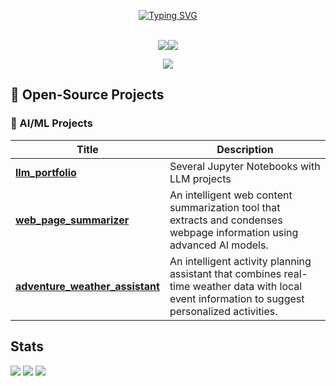 <p align="center">
<a href="https://github.com/daniela-veloz">
    <img src="https://readme-typing-svg.demolab.com?font=Georgia&size=18&duration=2000&pause=100&color=FFFFFF&multiline=true&width=500&height=80&lines=Daniela+Veloz;Senior+Software+Engineer%26Engineering+Leader;Full+Stack+Development+%7C+LLMs+%7C+GenAI+%7C+MLOps" alt="Typing SVG" />
</a>
<br/><br/>

</a>
<p align="center">
<a href="https://www.linkedin.com/in/daniela-veloz"><img src="https://img.shields.io/badge/-Linkedin-blue?style=flat-square&logo=linkedin"></a><a href="mailto:daniela.veloz@gmail.com"><img src="https://img.shields.io/badge/-Email-red?style=flat-square&logo=gmail&logoColor=white"></a>
</p>

<p align="center">
<a href="https://github.com/daniela-veloz">
    <img src="https://github-stats-alpha.vercel.app/api?username=daniela-veloz&cc=22272e&tc=37BCF6&ic=fff&bc=0000">
</a>
</p>

## 🚀 Open-Source Projects

### 🤖 AI/ML Projects
|Title | Description|
|--|--|
| [**llm_portfolio**](https://github.com/daniela-veloz/llm_portfolio) | Several Jupyter Notebooks with LLM projects
| [**web_page_summarizer**](https://github.com/daniela-veloz/webpage-summarizer) | An intelligent web content summarization tool that extracts and condenses webpage information using advanced AI models.
| [**adventure_weather_assistant**](https://github.com/daniela-veloz/adventure_weather_assistant) | An intelligent activity planning assistant that combines real-time weather data with local event information to suggest personalized activities.


## Stats

![](http://github-profile-summary-cards.vercel.app/api/cards/profile-details?username=daniela-veloz&theme=dracula)
![](http://github-profile-summary-cards.vercel.app/api/cards/repos-per-language?username=daniela-veloz&theme=dracula)
![](http://github-profile-summary-cards.vercel.app/api/cards/most-commit-language?username=daniela-veloz&theme=dracula)
